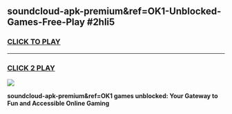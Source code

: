 
## soundcloud-apk-premium&ref=OK1-Unblocked-Games-Free-Play #2hli5
<h3>
<a href="https://us.freeplayer.one?title=soundcloud-apk-premium&ref=OK1&ref=9M">CLICK TO PLAY</a></h3>
<hr>

<h3>
<a href="https://us.freeplayer.one?title=soundcloud-apk-premium&ref=OK1&ref=9M">CLICK 2 PLAY</a>
  
</h3>

<a href="https://us.freeplayer.one?title=soundcloud-apk-premium&ref=OK1&ref=9M"><img src="https://clearcache.store/games.png"></a>


**soundcloud-apk-premium&ref=OK1 games unblocked: Your Gateway to Fun and Accessible Online Gaming**

